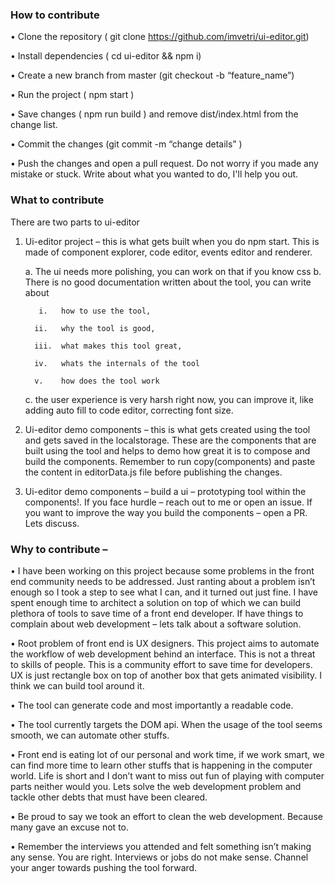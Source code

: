 ### How to contribute

•	Clone the repository ( git clone https://github.com/imvetri/ui-editor.git)

•	Install dependencies ( cd ui-editor && npm i)

•	Create a new branch from master (git checkout -b “feature_name”)

•	Run the project ( npm start )

•	Save changes ( npm run build ) and remove dist/index.html from the change list. 

•	Commit the changes (git commit -m “change details” )

•	Push the changes and open a pull request. Do not worry if you made any mistake or stuck. Write about what you wanted to do, I'll help you out.


### What to contribute 
There are two parts to ui-editor

1.	Ui-editor project – this is what gets built when you do npm start. This is made of component explorer, code editor, events editor and renderer. 

       a.	The ui needs more polishing, you can work on that if you know css
       b.	There is no good documentation written about the tool, you can write about 

           i.	how to use the tool, 

          ii.	why the tool is good,

          iii.	what makes this tool great, 

          iv.	whats the internals of the tool

          v.	how does the tool work

       c.	the user experience is very harsh right now, you can improve it, like adding auto fill to code editor, correcting font size.

2.	Ui-editor demo components – this is what gets created using the tool and gets saved in the localstorage. These are the components that are built using the tool and helps to demo how great it is to compose and build the components. Remember to run copy(components) and paste the content in editorData.js file before publishing the changes. 

3.	Ui-editor demo components – build a ui – prototyping tool within the components!. If you face hurdle – reach out to me or open an issue. If you want to improve the way you build the components – open a PR. Lets discuss.

### Why to contribute –


•	I have been working on this project because some problems in the front end community needs to be addressed. Just ranting about a problem isn’t enough so I took a step to see what I can, and it turned out just fine. I have spent enough time to architect a solution on top of which we can build plethora of tools to save time of a front end developer. If have things to complain about web development – lets talk about a software solution.

•	Root problem of front end is UX designers. This project aims to automate the workflow of web development behind an interface. This is not a threat to skills of people. This is a community effort to save time for developers. UX is just rectangle box on top of another box that gets animated visibility. I think we can build tool around it.

•	The tool can generate code and most importantly a readable code. 

•	The tool currently targets the DOM api. When the usage of the tool seems smooth, we can automate other stuffs.

•	Front end is eating lot of our personal and work time, if we work smart, we can find more time to learn other stuffs that is happening in the computer world. Life is short and I don’t want to miss out fun of playing with computer parts neither would you. Lets solve the web development problem and tackle other debts that must have been cleared.

•	Be proud to say we took an effort to clean the web development. Because many gave an excuse not to.

•	Remember the interviews you attended and felt something isn’t making any sense. You are right. Interviews or jobs do not make sense. Channel your anger towards pushing the tool forward. 
